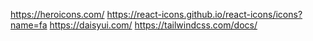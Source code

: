 https://heroicons.com/
https://react-icons.github.io/react-icons/icons?name=fa
https://daisyui.com/
https://tailwindcss.com/docs/

